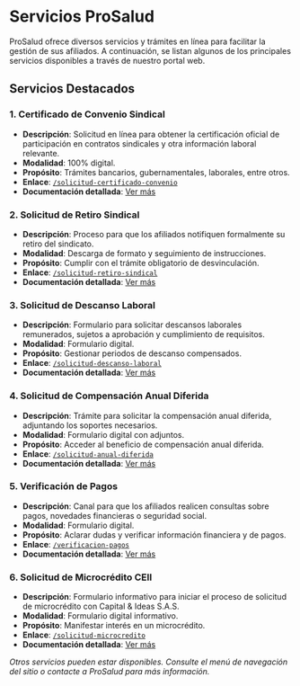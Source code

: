 
# Servicios ProSalud

ProSalud ofrece diversos servicios y trámites en línea para facilitar la gestión de sus afiliados. A continuación, se listan algunos de los principales servicios disponibles a través de nuestro portal web.

## Servicios Destacados

### 1. Certificado de Convenio Sindical
- **Descripción**: Solicitud en línea para obtener la certificación oficial de participación en contratos sindicales y otra información laboral relevante.
- **Modalidad**: 100% digital.
- **Propósito**: Trámites bancarios, gubernamentales, laborales, entre otros.
- **Enlace**: [`/solicitud-certificado-convenio`](/solicitud-certificado-convenio)
- **Documentación detallada**: [Ver más](./certificado-convenio.md)

### 2. Solicitud de Retiro Sindical
- **Descripción**: Proceso para que los afiliados notifiquen formalmente su retiro del sindicato.
- **Modalidad**: Descarga de formato y seguimiento de instrucciones.
- **Propósito**: Cumplir con el trámite obligatorio de desvinculación.
- **Enlace**: [`/solicitud-retiro-sindical`](/solicitud-retiro-sindical)
- **Documentación detallada**: [Ver más](./solicitud-retiro-sindical.md)

### 3. Solicitud de Descanso Laboral
- **Descripción**: Formulario para solicitar descansos laborales remunerados, sujetos a aprobación y cumplimiento de requisitos.
- **Modalidad**: Formulario digital.
- **Propósito**: Gestionar periodos de descanso compensados.
- **Enlace**: [`/solicitud-descanso-laboral`](/solicitud-descanso-laboral)
- **Documentación detallada**: [Ver más](./solicitud-descanso-laboral.md)

### 4. Solicitud de Compensación Anual Diferida
- **Descripción**: Trámite para solicitar la compensación anual diferida, adjuntando los soportes necesarios.
- **Modalidad**: Formulario digital con adjuntos.
- **Propósito**: Acceder al beneficio de compensación anual diferida.
- **Enlace**: [`/solicitud-anual-diferida`](/solicitud-anual-diferida)
- **Documentación detallada**: [Ver más](./solicitud-compensacion-anual-diferida.md)

### 5. Verificación de Pagos
- **Descripción**: Canal para que los afiliados realicen consultas sobre pagos, novedades financieras o seguridad social.
- **Modalidad**: Formulario digital.
- **Propósito**: Aclarar dudas y verificar información financiera y de pagos.
- **Enlace**: [`/verificacion-pagos`](/verificacion-pagos)
- **Documentación detallada**: [Ver más](./verificacion-pagos.md)

### 6. Solicitud de Microcrédito CEII
- **Descripción**: Formulario informativo para iniciar el proceso de solicitud de microcrédito con Capital & Ideas S.A.S.
- **Modalidad**: Formulario digital informativo.
- **Propósito**: Manifestar interés en un microcrédito.
- **Enlace**: [`/solicitud-microcredito`](/solicitud-microcredito)
- **Documentación detallada**: [Ver más](./solicitud-microcredito.md)

*Otros servicios pueden estar disponibles. Consulte el menú de navegación del sitio o contacte a ProSalud para más información.*

